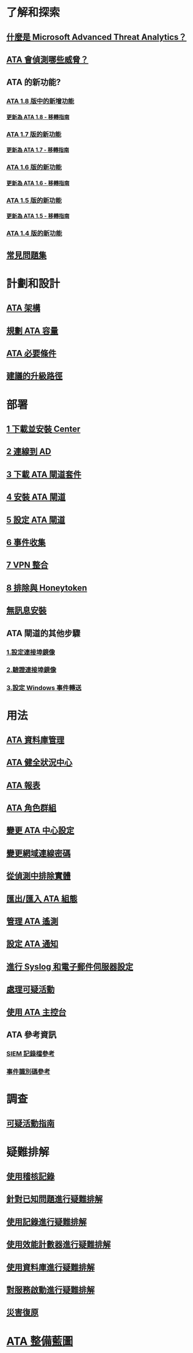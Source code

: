 # 了解和探索
## [什麼是 Microsoft Advanced Threat Analytics？](what-is-ata.md)
## [ATA 會偵測哪些威脅？](ata-threats.md)
## ATA 的新功能?
### [ATA 1.8 版中的新增功能](whats-new-version-1.8.md)
#### [更新為 ATA 1.8 - 移轉指南](ata-update-1.8-migration-guide.md)
### [ATA 1.7 版的新功能](whats-new-version-1.7.md)
#### [更新為 ATA 1.7 - 移轉指南](ata-update-1.7-migration-guide.md)
### [ATA 1.6 版的新功能](whats-new-version-1.6.md)
#### [更新為 ATA 1.6 - 移轉指南](ata-update-1.6-migration-guide.md)
### [ATA 1.5 版的新功能](whats-new-version-1.5.md)
#### [更新為 ATA 1.5 - 移轉指南](ata-update-1.5-migration-guide.md)
### [ATA 1.4 版的新功能](whats-new-version-1.4.md)
## [常見問題集](ata-technical-faq.md)
# 計劃和設計
## [ATA 架構](ata-architecture.md)
## [規劃 ATA 容量](ata-capacity-planning.md)
## [ATA 必要條件](ata-prerequisites.md)
## [建議的升級路徑](upgrade-path.md)
# 部署
## [1 下載並安裝 Center](install-ata-step1.md)
## [2 連線到 AD](install-ata-step2.md)
## [3 下載 ATA 閘道套件](install-ata-step3.md)
## [4 安裝 ATA 閘道](install-ata-step4.md)
## [5 設定 ATA 閘道](install-ata-step5.md)
## [6 事件收集](install-ata-step6.md)
## [7 VPN 整合](vpn-integration-install-step.md)
## [8 排除與 Honeytoken](install-ata-step7.md)
## [無訊息安裝](ata-silent-installation.md)
## ATA 閘道的其他步驟
### [1.設定連接埠鏡像](configure-port-mirroring.md)
### [2.驗證連接埠鏡像](validate-port-mirroring.md)
### [3.設定 Windows 事件轉送](configure-event-collection.md)
# 用法
## [ATA 資料庫管理](ata-database-management.md)
## [ATA 健全狀況中心](ata-health-center.md)
## [ATA 報表](reports.md)
## [ATA 角色群組](ata-role-groups.md)
## [變更 ATA 中心設定](modifying-ata-center-configuration.md)
## [變更網域連線密碼](modifying-ata-config-dcpassword.md)
## [從偵測中排除實體](excluding-entities-from-detections.md)
## [匯出/匯入 ATA 組態](ata-configuration-file.md)
## [管理 ATA 遙測](manage-telemetry-settings.md)
## [設定 ATA 通知](setting-ata-alerts.md)
## [進行 Syslog 和電子郵件伺服器設定](setting-syslog-email-server-settings.md)
## [處理可疑活動](working-with-suspicious-activities.md)
## [使用 ATA 主控台](working-with-ata-console.md)
## ATA 參考資訊
### [SIEM 記錄檔參考](cef-format-sa.md)
### [事件識別碼參考](event-id-reference.md)
# 調查
## [可疑活動指南](suspicious-activity-guide.md)
# 疑難排解
## [使用稽核記錄](troubleshoot-audit.md)
## [針對已知問題進行疑難排解](troubleshooting-ata-known-errors.md)
## [使用記錄進行疑難排解](troubleshooting-ata-using-logs.md)
## [使用效能計數器進行疑難排解](troubleshooting-ata-using-perf-counters.md)
## [使用資料庫進行疑難排解](troubleshooting-ata-using-ata-database.md)
## [對服務啟動進行疑難排解](troubleshooting-service-startup.md)
## [災害復原](disaster-recovery.md)
# [ATA 整備藍圖](ata-resources.md)